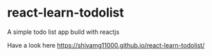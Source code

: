 # react-learn-todolist
A simple todo list app build with reactjs

Have a look here https://shivamg11000.github.io/react-learn-todolist/
